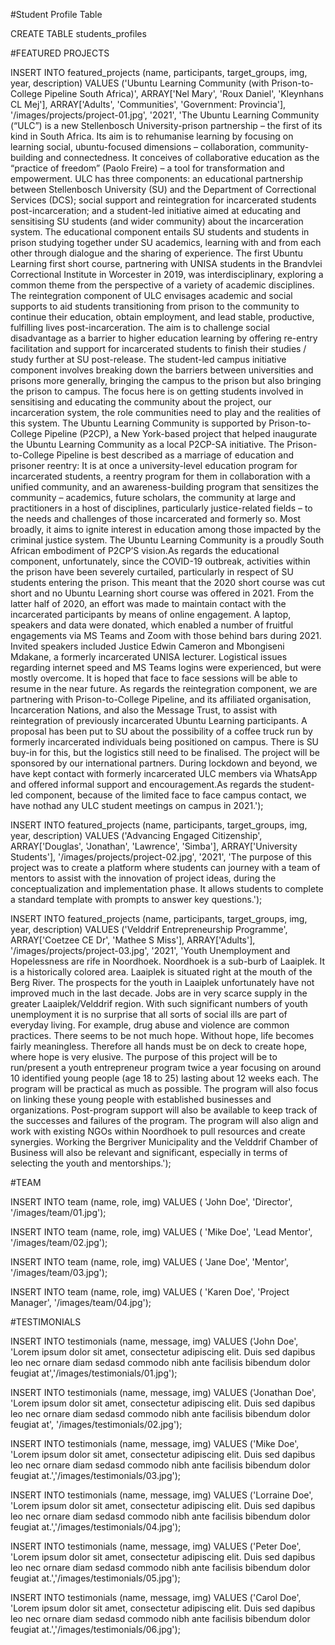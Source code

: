 #Student Profile Table

CREATE TABLE students_profiles 







#FEATURED PROJECTS

INSERT INTO featured_projects (name,  participants, target_groups, img, year, description)
VALUES ('Ubuntu Learning Community (with Prison-to-College Pipeline South Africa)',
ARRAY['Nel Mary', 'Roux Daniel', 'Kleynhans CL Mej'],
ARRAY['Adults', 'Communities', 'Government: Provincia'],
'/images/projects/project-01.jpg', '2021',
'The Ubuntu Learning Community (“ULC”) is a new Stellenbosch University-prison partnership – the first of its kind in South Africa. Its aim is to rehumanise learning by focusing on learning social, ubuntu-focused dimensions – collaboration, community-building and connectedness.  It conceives of collaborative education as the “practice of freedom”​ (Paolo Freire) – a tool for transformation and empowerment. ULC has three components: an educational partnership between Stellenbosch University (SU)  and the Department of Correctional Services (DCS);  social support and reintegration for incarcerated students post-incarceration; and a student-led initiative aimed at educating and sensitising SU students (and wider community) about the incarceration system.​ The educational component entails SU students and students in prison studying together under SU academics, learning with and from each other through dialogue and the sharing of experience. The first Ubuntu Learning first short course, partnering with UNISA students in the Brandvlei Correctional Institute in Worcester in 2019, was interdisciplinary, exploring a common theme from the perspective of a variety of academic disciplines.  The reintegration component  of ULC envisages academic and social supports to aid students transitioning from prison to the community to continue their education, obtain employment, and lead stable, productive, fulfilling lives post-incarceration.  The aim is to challenge social disadvantage as a barrier to higher education learning by offering re-entry facilitation and support for incarcerated students to finish their studies / study further at SU post-release.  The student-led campus initiative component involves breaking down the barriers between universities and prisons more generally, bringing the campus to the prison but also bringing the prison to campus. The focus here is on getting students involved in sensitising and educating the community about the project, our incarceration system, the role communities need to play and the realities of this system.  The Ubuntu Learning Community is supported by Prison-to-College Pipeline (P2CP), a New York-based project  that helped inaugurate the Ubuntu Learning Community as a local P2CP-SA initiative.  The Prison-to-College Pipeline is best described as a marriage of education and prisoner reentry:  It is at once a university-level education program for incarcerated students, a reentry program for them in collaboration with a unified community, and an awareness-building program that sensitizes the community – academics, future scholars, the community at large and practitioners in a host of disciplines, particularly justice-related fields – to the needs and challenges of those incarcerated and formerly so.  Most broadly, it aims to ignite interest in education among those impacted by the criminal justice system. The Ubuntu Learning Community is a proudly South African embodiment of P2CP’S vision.As regards the educational component, unfortunately, since the COVID-19 outbreak, activities within the prison have been severely curtailed, particularly in respect of SU students entering the prison.  This meant that the 2020 short course was cut short and no Ubuntu Learning short course was offered in 2021. From the latter half of 2020, an effort was made to maintain contact with the incarcerated participants by means of online engagement.  A laptop, speakers and data were donated, which enabled a number of fruitful engagements via MS Teams and Zoom with those behind bars during 2021.  Invited speakers included Justice Edwin Cameron and Mbongiseni Mdakane, a formerly incarcerated UNISA lecturer.  Logistical issues regarding internet speed and MS Teams logins were experienced, but were mostly overcome.  It is hoped that face to face sessions will be able to resume in the near future. As regards the reintegration component, we are partnering with Prison-to-College Pipeline, and its affiliated organisation, Incarceration Nations, and also the Message Trust, to assist with reintegration of previously incarcerated Ubuntu Learning participants.  A proposal has been put to SU about the possibility of a coffee truck run by formerly incarcerated individuals being positioned on campus.  There is SU buy-in for this, but the logistics still need to be finalised.  The project will be sponsored by our international partners. During lockdown and beyond, we have kept contact with formerly incarcerated ULC members via WhatsApp and offered informal support and encouragement.As regards the student-led component, because of the limited face to face campus contact, we have nothad any ULC student meetings on campus in 2021.');

INSERT INTO featured_projects (name,  participants, target_groups, img, year, description)
VALUES ('Advancing Engaged Citizenship', ARRAY['Douglas', 'Jonathan', 'Lawrence', 'Simba'],
ARRAY['University Students'], '/images/projects/project-02.jpg', '2021',
'The purpose of this project was to create a platform where students can journey with a team of mentors to assist with the innovation of project ideas, during the conceptualization and implementation phase. It allows students to complete a standard template with prompts to answer key questions.');

INSERT INTO featured_projects (name,  participants, target_groups, img, year, description)
VALUES ('Velddrif Entrepreneurship Programme', ARRAY['Coetzee CE Dr', 'Mathee S Miss'], 
ARRAY['Adults'], '/images/projects/project-03.jpg', '2021',
'Youth Unemployment and Hopelessness are rife in Noordhoek.  Noordhoek is a sub-burb of Laaiplek. It is a historically colored area.  Laaiplek is situated right at the mouth of the Berg River.  ​The prospects for the youth in Laaiplek unfortunately have not improved much in the last decade. Jobs are in very scarce supply in the greater Laaiplek/Velddrif region.  With such significant numbers of youth unemployment it is no surprise that all sorts of social ills are part of everyday living.  For example, drug abuse and violence are common practices.  There seems to be not much hope.  Without hope, life becomes fairly meaningless.  Therefore all hands must be on deck to create hope, where hope is very elusive.  The purpose of this project will be to run/present a youth entrepreneur program twice a year focusing on around 10 identified young people (age 18 to 25) lasting about 12 weeks each.  The program will be practical as much as possible. The program will also focus on linking these young people with established businesses and organizations.  Post-program support will also be available to keep track of the successes and failures of the program.  The program will also align and work with existing NGOs within Noordhoek to pull resources and create synergies.  Working the Bergriver Municipality and the Velddrif Chamber of Business will also be relevant and significant, especially in terms of selecting the youth and mentorships.');



#TEAM

INSERT INTO team (name, role, img)
VALUES ( 'John Doe', 'Director', '/images/team/01.jpg');

INSERT INTO team (name, role, img)
VALUES ( 'Mike Doe', 'Lead Mentor', '/images/team/02.jpg');

INSERT INTO team (name, role, img)
VALUES ( 'Jane Doe', 'Mentor', '/images/team/03.jpg');

INSERT INTO team (name, role, img)
VALUES ( 'Karen Doe', 'Project Manager', '/images/team/04.jpg');


#TESTIMONIALS

INSERT INTO testimonials (name, message, img)
VALUES ('John Doe', 'Lorem ipsum dolor sit amet, consectetur adipiscing elit. Duis sed dapibus leo nec ornare diam sedasd commodo nibh ante facilisis bibendum dolor feugiat at','/images/testimonials/01.jpg');

INSERT INTO testimonials (name, message, img)
VALUES ('Jonathan Doe', 'Lorem ipsum dolor sit amet, consectetur adipiscing elit. Duis sed dapibus leo nec ornare diam sedasd commodo nibh ante facilisis bibendum dolor feugiat at', '/images/testimonials/02.jpg');

INSERT INTO testimonials (name, message, img)
VALUES ('Mike Doe', 'Lorem ipsum dolor sit amet, consectetur adipiscing elit. Duis sed dapibus leo nec ornare diam sedasd commodo nibh ante facilisis bibendum dolor feugiat at.','/images/testimonials/03.jpg');

INSERT INTO testimonials (name, message, img)
VALUES ('Lorraine Doe', 'Lorem ipsum dolor sit amet, consectetur adipiscing elit. Duis sed dapibus leo nec ornare diam sedasd commodo nibh ante facilisis bibendum dolor feugiat at.','/images/testimonials/04.jpg');

INSERT INTO testimonials (name, message, img)
VALUES ('Peter Doe', 'Lorem ipsum dolor sit amet, consectetur adipiscing elit. Duis sed dapibus leo nec ornare diam sedasd commodo nibh ante facilisis bibendum dolor feugiat at.','/images/testimonials/05.jpg');

INSERT INTO testimonials (name, message, img)
VALUES ('Carol Doe', 'Lorem ipsum dolor sit amet, consectetur adipiscing elit. Duis sed dapibus leo nec ornare diam sedasd commodo nibh ante facilisis bibendum dolor feugiat at.','/images/testimonials/06.jpg');


